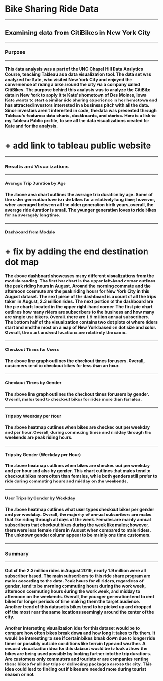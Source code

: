 # Bike Sharing Ride Data
---
## Examining data from CitiBikes in New York City
---
### Purpose
---
#### This data analysis was a part of the UNC Chapel Hill Data Analytics Course, teaching Tableau as a data visualization tool. The data set was analyzed for Kate, who visited New York City and enjoyed the convenience of riding a bike around the city via a company called CitiBikes. The purpose behind this analysis was to analyze the CitiBike data in New York to apply it to Kate's hometown of Des Moines, Iowa. Kate wants to start a similar ride sharing experience in her hometown and has attracted investors interested in a business pitch with all the data. Since investors aren't interested in code, the data was presented through Tableau's features: data charts, dashboards, and stories. Here is a link to my Tableau Public profile, to see all the data visualizations created for Kate and for the analysis.
# + add link to tableau public website
---
### Results and Visualizations
---
#### Average Trip Duration by Age
#### The above area chart outlines the average trip duration by age. Some of the older generation love to ride bikes for a relatively long time; however, when averaged between all the older generation birth years, overall, the average ride duration is small. The younger generation loves to ride bikes for an averagely long time.
---
#### Dashboard from Module 
# + fix by adding the end destination dot map
#### The above dashboard showcases many different visualizations from the module reading. The first bar chart in the upper left-hand corner outlines the peak riding hours in August. Around the morning commute and the afternoon commute are the peak riding hours for New York City in this August dataset. The next piece of the dashboard is a count of all the trips taken in August, 2.3 million rides. The next portion of the dashboard are the pie charts located in the upper right-hand corner. The first pie chart outlines how many riders are subscribers to the business and how many are single use bikers. Overall, there are 1.9 million annual subscribers. The bottom half of the visualization contains two dot plots of where riders start and end the most on a map of New York based on dot size and color. Overall, the start and end locations are relatively the same.   
---
#### Checkout Times for Users
#### The above line graph outlines the checkout times for users. Overall, customers tend to checkout bikes for less than an hour. 
---
#### Checkout Times by Gender
#### The above line graph outlines the checkout times for users by gender. Overall, males tend to checkout bikes for rides more than females. 
---
#### Trips by Weekday per Hour
#### The above heatmap outlines when bikes are checked out per weekday and per hour. Overall, during commuting times and midday through the weekends are peak riding hours. 
---
#### Trips by Gender (Weekday per Hour)
#### The above heatmap outlines when bikes are checked out per weekday and per hour and also by gender. This chart outlines that males tend to checkout bikes more often than females, while both genders still prefer to ride during commuting hours and midday on the weekends. 
---
#### User Trips by Gender by Weekday
#### The above heatmap outlines what user types checkout bikes per gender and per weekday. Overall, the majority of annual subscribers are males that like riding through all days of the week. Females are mainly annual subscribers that checkout bikes during the week like males; however, there were less female riders in August when compared to male riders. The unknown gender column appear to be mainly one time customers.  
---
### Summary
---
#### Out of the 2.3 million rides in August 2019, nearly 1.9 million were all subscriber based. The main subscribers to this ride share program are males according to the data. Peak hours for all riders, regardless of gender, tend to be morning commuting hours during the work week, afternoon commuting hours during the work week, and midday to afternoon on the weekends. Overall, the younger generation tend to rent bikes for longer periods of time making them the target audience. Another trend of this dataset is bikes tend to be picked up and dropped off the most near the same locations seemingly around the center of the city. 
#### Another interesting visualization idea for this dataset would be to compare how often bikes break down and how long it takes to fix them. It would be interesting to see if certain bikes break down due to longer ride times or possibly outside conditions like terrain type and weather. A second visualization idea for this dataset would be to look at how the bikes are being used possibly by looking further into the trip durations. Are customers only commuters and tourists or are companies renting these bikes for all day trips or delivering packages across the city. This idea could lead to finding out if bikes are needed more during tourist season or not.
